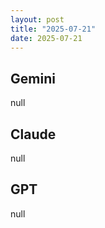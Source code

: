 ```yaml
---
layout: post
title: "2025-07-21"
date: 2025-07-21
---
```


## Gemini

null

## Claude

null

## GPT

null
